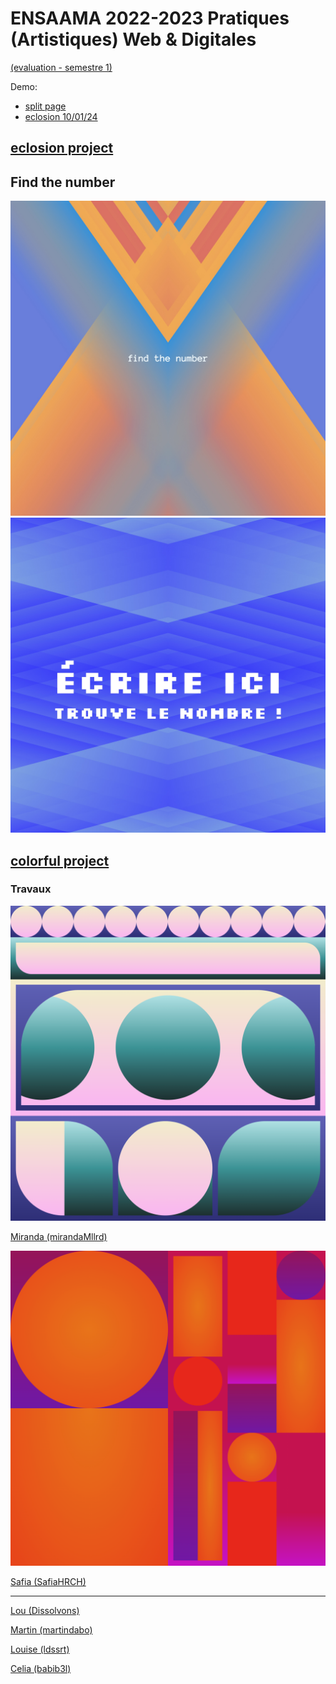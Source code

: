 # ENSAAMA 2022-2023 Pratiques (Artistiques) Web & Digitales

[(evaluation - semestre 1)](https://jniac.github.io/ensaama-2324-pwd/info/info/)

Demo:
- [split page](https://jniac.github.io/ensaama-2324-pwd/art/jniac/exercices/split/)
- [eclosion 10/01/24](https://jniac.github.io/ensaama-2324-pwd/art/jniac/eclosion/v01-10-a/)

## [eclosion project](https://jniac.github.io/ensaama-2324-pwd/common-projects/eclosion/)

## Find the number

<a href="https://jniac.github.io/ensaama-2324-pwd/art/Graigouzzz/exercice/find_the_number_final/">
<img src="md/assets/Graigouzzz-FindTheNumber.jpg">
</a>

<a href="https://jniac.github.io/ensaama-2324-pwd/art/ldssrt/exercice/find-the-number-final/">
<img src="md/assets/Idssrt-FindTheNumber.jpg">
</a>

## [colorful project](https://jniac.github.io/ensaama-2324-pwd/common-projects/colorful/)

### Travaux
<a href="https://jniac.github.io/ensaama-2324-pwd/art/mirandaMllrd/colorful/">
<img src="md/assets/art_mirandaMllrd_colorful.png">
</a>

[Miranda (mirandaMllrd)](https://jniac.github.io/ensaama-2324-pwd/art/mirandaMllrd/colorful/)

<a href="https://jniac.github.io/ensaama-2324-pwd/art/SafiaHRCH/colorful/">
<img src="md/assets/art_SafiaHRCH_colorful.png">  
</a>

[Safia (SafiaHRCH)](https://jniac.github.io/ensaama-2324-pwd/art/SafiaHRCH/colorful/)

---

[Lou (Dissolvons)](https://jniac.github.io/ensaama-2324-pwd/art/Dissolvons/colorful/)

[Martin (martindabo)](https://jniac.github.io/ensaama-2324-pwd/art/martindabo/colorful/)

[Louise (ldssrt)](https://jniac.github.io/ensaama-2324-pwd/art/ldssrt/colorful/)

[Celia (babib3l)](https://jniac.github.io/ensaama-2324-pwd/art/babib3l/colorful/)

